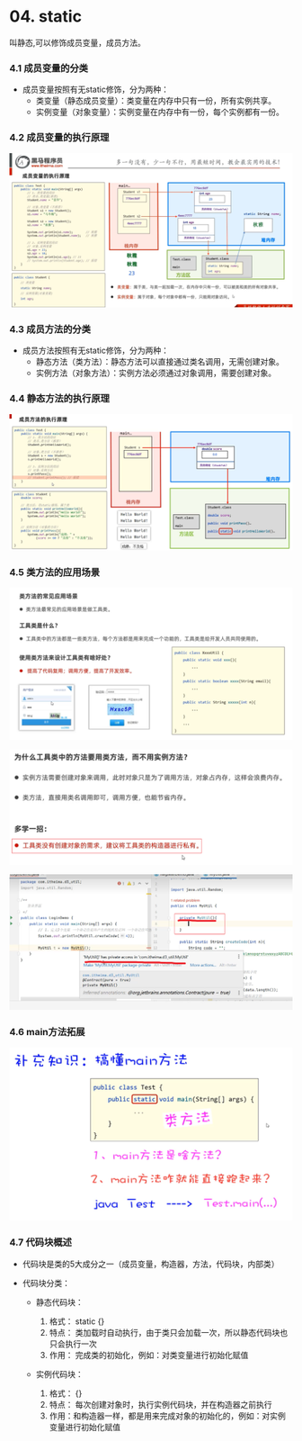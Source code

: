 # 04. static

叫静态,可以修饰成员变量，成员方法。

### 4.1 成员变量的分类

- 成员变量按照有无static修饰，分为两种：
    - 类变量（静态成员变量）：类变量在内存中只有一份，所有实例共享。
    - 实例变量（对象变量）：实例变量在内存中有一份，每个实例都有一份。

### 4.2 成员变量的执行原理

![alt text](image-14.png)

### 4.3 成员方法的分类

- 成员方法按照有无static修饰，分为两种：
    - 静态方法（类方法）：静态方法可以直接通过类名调用，无需创建对象。
    - 实例方法（对象方法）：实例方法必须通过对象调用，需要创建对象。

### 4.4 静态方法的执行原理

![alt text](image-15.png)


### 4.5 类方法的应用场景

![alt text](image-17.png)

![alt text](image-19.png)

![alt text](image-18.png)

### 4.6 main方法拓展

![alt text](image-16.png)


### 4.7 代码块概述

- 代码块是类的5大成分之一（成员变量，构造器，方法，代码块，内部类）

- 代码块分类：
    - 静态代码块：
        1. 格式： static {}
        2. 特点： 类加载时自动执行，由于类只会加载一次，所以静态代码块也只会执行一次
        3. 作用： 完成类的初始化，例如：对类变量进行初始化赋值

    - 实例代码块：
        1. 格式： {}
        2. 特点： 每次创建对象时，执行实例代码块，并在构造器之前执行
        3. 作用：和构造器一样，都是用来完成对象的初始化的，例如：对实例变量进行初始化赋值